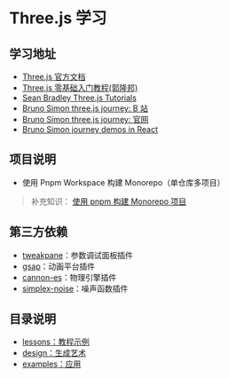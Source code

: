 # Three.js 学习

## 学习地址

- [Three.js 官方文档](https://threejs.org/docs/index.html#manual/zh/introduction/Creating-a-scene)
- [Three.js 零基础入门教程(郭隆邦)](http://www.yanhuangxueyuan.com/Three.js/)
- [Sean Bradley Three.js Tutorials](https://sbcode.net/threejs/)
- [Bruno Simon three.js journey: B 站](https://www.bilibili.com/video/BV1wY4y1h765)
- [Bruno Simon three.js journey: 官网](https://threejs-journey.com)
- [Bruno Simon journey demos in React](https://github.com/pmndrs/threejs-journey)

## 项目说明

- 使用 Pnpm Workspace 构建 Monorepo（单仓库多项目）

> 补充知识：
> [使用 pnpm 构建 Monorepo 项目](https://zhuanlan.zhihu.com/p/373935751)

## 第三方依赖

- [tweakpane](https://cocopon.github.io/tweakpane/)：参数调试面板插件
- [gsap](https://greensock.com/)：动画平台插件
- [cannon-es](https://pmndrs.github.io/cannon-es/)：物理引擎插件
- [simplex-noise](https://github.com/jwagner/simplex-noise.js)：噪声函数插件

## 目录说明

- [lessons：教程示例](./lessons/README.md)
- [design：生成艺术](./design/README.md)
- [examples：应用](./examples/README.md)
